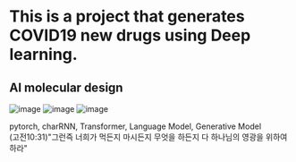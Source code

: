 # This is a project that generates COVID19 new drugs using Deep learning.
## AI molecular design

![image](https://miro.medium.com/max/700/1*CPvDjFMHI-CR1XM5vum6zA.jpeg)
![image](https://miro.medium.com/max/700/1*zt5S-GWw3zHz65Yv0Dum5Q.png)
![image](https://miro.medium.com/max/592/1*zu7IspPdUPwACv3yqJfejA.png)  

pytorch, charRNN, Transformer, Language Model, Generative Model  
(고전10:31)"그런즉 너희가 먹든지 마시든지 무엇을 하든지 다 하나님의 영광을 위하여 하라"

